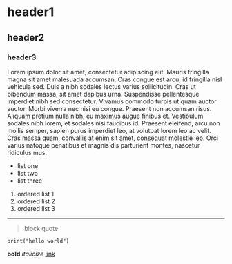 # header1

## header2

### header3

Lorem ipsum dolor sit amet, consectetur adipiscing elit. Mauris fringilla magna sit amet malesuada accumsan. Cras congue est arcu, id fringilla nisl vehicula sed. Duis a nibh sodales lectus varius sollicitudin. Cras ut bibendum massa, sit amet dapibus urna. Suspendisse pellentesque imperdiet nibh sed consectetur. Vivamus commodo turpis ut quam auctor auctor. Morbi viverra nec nisi eu congue. Praesent non accumsan risus. Aliquam pretium nulla nibh, eu maximus augue finibus et. Vestibulum sodales nibh lorem, et sodales nisi faucibus id. Praesent eleifend, arcu non mollis semper, sapien purus imperdiet leo, at volutpat lorem leo ac velit. Cras massa quam, convallis at enim sit amet, consequat molestie leo. Orci varius natoque penatibus et magnis dis parturient montes, nascetur ridiculus mus.

- list one
- list two
- list three

1. ordered list 1
2. ordered list 2
3. ordered list 3

---

> block
> quote

```
print("hello world")
```

**bold**
_italicize_
[link](https://www.google.com)
